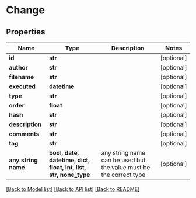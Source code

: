 # Change


## Properties
Name | Type | Description | Notes
------------ | ------------- | ------------- | -------------
**id** | **str** |  | [optional] 
**author** | **str** |  | [optional] 
**filename** | **str** |  | [optional] 
**executed** | **datetime** |  | [optional] 
**type** | **str** |  | [optional] 
**order** | **float** |  | [optional] 
**hash** | **str** |  | [optional] 
**description** | **str** |  | [optional] 
**comments** | **str** |  | [optional] 
**tag** | **str** |  | [optional] 
**any string name** | **bool, date, datetime, dict, float, int, list, str, none_type** | any string name can be used but the value must be the correct type | [optional]

[[Back to Model list]](../README.md#documentation-for-models) [[Back to API list]](../README.md#documentation-for-api-endpoints) [[Back to README]](../README.md)


